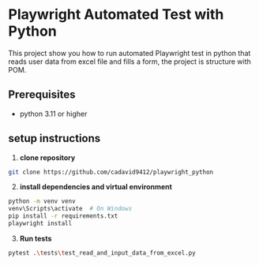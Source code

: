 # Playwright Automated Test with Python

This project show you how to run automated Playwright test in python that reads user data from excel file and fills a form, the project is structure with POM.

## Prerequisites

- python 3.11 or higher

## setup instructions

1. **clone repository**

```bash
git clone https://github.com/cadavid9412/playwright_python
```

2. **install dependencies and virtual environment**

```bash
python -m venv venv
venv\Scripts\activate  # On Windows
pip install -r requirements.txt
playwright install
```

3. **Run tests**
```bash
pytest .\tests\test_read_and_input_data_from_excel.py
```
